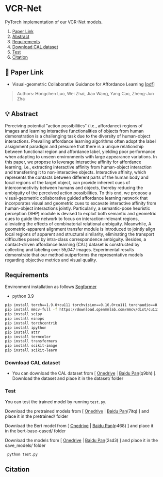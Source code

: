 # VCR-Net
PyTorch implementation of our VCR-Net models. 

1. [Paper Link](#1)
2. [Abstract](#2)
4. [Requirements](#3)
5. [Download CAL dataset](#4)
6. [Test](#5)
7. [Citation](#6)

## 📎 Paper Link <a name="1"></a> 
* Visual-geometric Collaborative Guidance for Affordance Learning  [[pdf]()] 
> Authors:
> Hongchen Luo, Wei Zhai, Jiao Wang, Yang Cao, Zheng-Jun Zha


## 💡 Abstract <a name="2"></a> 
Perceiving potential "action possibilities" (i.e., affordance) regions of images and learning interactive functionalities of objects from human demonstration is a challenging task due to the diversity of human-object interactions. Prevailing affordance learning algorithms often adopt the label assignment paradigm and presume that there is a unique relationship between functional region and affordance label, yielding poor performance when adapting to unseen environments with large appearance variations. In this paper, we propose to leverage interactive affinity for affordance learning, i.e., extracting interactive affinity from human-object interaction and transferring it to non-interactive objects. Interactive affinity, which represents the contacts between different parts of the human body and local regions of the target object, can provide inherent cues of interconnectivity between humans and objects, thereby reducing the ambiguity of the perceived action possibilities. To this end, we propose a visual-geometric collaborative guided affordance learning network that incorporates visual and geometric cues to excavate interactive affinity from human-object interactions jointly. Particularly, a semantic-pose heuristic perception (SHP) module is devised to exploit both semantic and geometric cues to guide the network to focus on interaction-relevant regions, alleviating the effects of combinatorial relational ambiguity. Meanwhile, A geometric-apparent alignment transfer module is introduced to jointly align local regions of apparent and structural similarity, eliminating the transport difficulties posed by intra-class correspondence ambiguity. Besides, a contact-driven affordance learning (CAL) dataset is constructed by collecting and labeling over 55,047 images. Experimental results demonstrate that our method outperforms the representative models regarding objective metrics and visual quality. 



## Requirements <a name="3"></a>
Environment installation as follows [Segformer](https://github.com/NVlabs/SegFormer)
- python 3.9
```bash 
pip install torch==1.9.0+cu111 torchvision==0.10.0+cu111 torchaudio==0.9.0 -f https://download.pytorch.org/whl/torch_stable.html
pip install mmcv-full -f https://download.openmmlab.com/mmcv/dist/cu111/torch1.9.0/index.html
pip install scipy
pip install einops
pip install torchcontrib
pip install ipython
pip install attr
pip install termcolor
pip install transformers
pip install scikit-image
pip install scikit-learn
```

### Download CAL dataset <a name="4"></a> 
- You can download the CAL dataset from [ [Onedrive]() | [Baidu Pan](https://pan.baidu.com/s/1D5wAZfVWcY94ijYki3z7Fw)(q9bh)  ].
Download the dataset and place it in the dataset/ folder

### Test <a name="5"></a> 
You can test the trained model by running `test.py`.

Download the pretrained models from [ [Onedrive](https://1drv.ms/f/s!AvZMjCSI4SWDbk7Rqn5I2apUhL8?e=Lrs3qR) | [Baidu Pan](https://pan.baidu.com/s/1sEy8eJZbmcjEGAteU3JWaw)(7itq)  ] and place it in the pretrained/ folder

Download the Bert model from [ [Onedrive](https://1drv.ms/f/s!AvZMjCSI4SWDcDIlzpxgSv6A2ao?e=3FaNcw) | [Baidu Pan](https://pan.baidu.com/s/1_VvmPdn7BmQD-nIydsL7rw)(p468)  ] and place it in the bert-base-cased/ folder

Download the models from [ [Onedrive](https://1drv.ms/f/s!AvZMjCSI4SWDbFBLTJIy8UfL4q8?e=gf3XSi) | [Baidu Pan](https://pan.baidu.com/s/1J7NHNZ5mBEAGoiW3yf7qLg)(2sd3)  ] and place it in the save_models/ folder

```bash  
 python test.py  
```
## Citation <a name="6"></a> 

```

```

